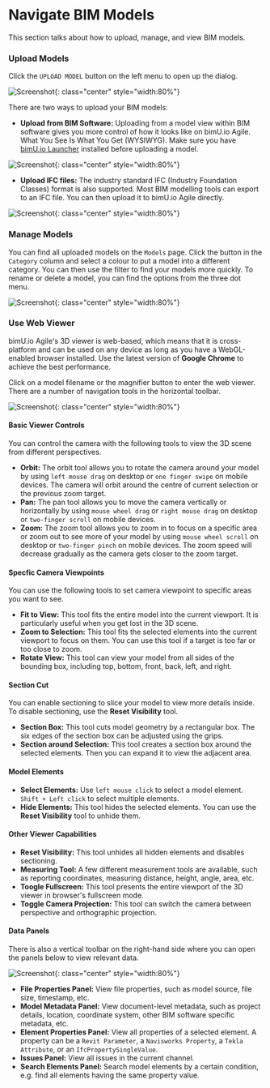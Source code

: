 # Navigate BIM Models
This section talks about how to upload, manage, and view BIM models. 

### Upload Models
Click the ``UPLOAD MODEL`` button on the left menu to open up the dialog.

![Screenshot](../images/checkversion.png){: class="center" style="width:80%"}

There are two ways to upload your BIM models:

- **Upload from BIM Software:** Uploading from a model view within BIM software gives you more control of how it looks like on bimU.io Agile. What You See Is What You Get (WYSIWYG). Make sure you have [bimU.io Launcher](/upload-a-bim-model#install-bimuio-launcher) installed before uploading a model.

![Screenshot](../images/checkversion.png){: class="center" style="width:80%"}

- **Upload IFC files:** The industry standard IFC (Industry Foundation Classes) format is also supported. Most BIM modelling tools can export to an IFC file. You can then upload it to bimU.io Agile directly.

![Screenshot](../images/checkversion.png){: class="center" style="width:80%"}

### Manage Models
You can find all uploaded models on the ``Models`` page. Click the button in the ``Category`` column and select a colour to put a model into a different category. You can then use the filter to find your models more quickly. To rename or delete a model, you can find the options from the three dot menu.

![Screenshot](../images/checkversion.png){: class="center" style="width:80%"}

### Use Web Viewer
bimU.io Agile's 3D viewer is web-based, which means that it is cross-platform and can be used on any device as long as you have a WebGL-enabled browser installed. Use the latest version of **Google Chrome** to achieve the best performance.

Click on a model filename or the magnifier button to enter the web viewer. There are a number of navigation tools in the horizontal toolbar.

![Screenshot](../images/checkversion.png){: class="center" style="width:80%"}

#### Basic Viewer Controls

You can control the camera with the following tools to view the 3D scene from different perspectives.

- **Orbit:** The orbit tool allows you to rotate the camera around your model by using `left mouse drag` on desktop or `one finger swipe` on mobile devices. The camera will orbit around the centre of current selection or the previous zoom target. 
- **Pan:** The pan tool allows you to move the camera vertically or horizontally by using `mouse wheel drag` or `right mouse drag` on desktop or `two-finger scroll` on mobile devices.
- **Zoom:** The zoom tool allows you to zoom in to focus on a specific area or zoom out to see more of your model by using `mouse wheel scroll` on desktop or `two-finger pinch` on mobile devices. The zoom speed will decrease gradually as the camera gets closer to the zoom target.

#### Specfic Camera Viewpoints

 You can use the following tools to set camera viewpoint to specific areas you want to see.

- **Fit to View:** This tool fits the entire model into the current viewport. It is particularly useful when you get lost in the 3D scene.
- **Zoom to Selection:** This tool fits the selected elements into the current viewport to focus on them. You can use this tool if a target is too far or too close to zoom.
- **Rotate View:** This tool can view your model from all sides of the bounding box, including top, bottom, front, back, left, and right.

#### Section Cut

You can enable sectioning to slice your model to view more details inside. To disable sectioning, use the **Reset Visibility** tool.

- **Section Box:** This tool cuts model geometry by a rectangular box. The six edges of the section box can be adjusted using the grips.
- **Section around Selection:** This tool creates a section box around the selected elements. Then you can expand it to view the adjacent area.

#### Model Elements

- **Select Elements:** Use `left mouse click` to select a model element. `Shift + Left click` to select multiple elements.
- **Hide Elements:** This tool hides the selected elements. You can use the **Reset Visibility** tool to unhide them.

#### Other Viewer Capabilities

- **Reset Visibility:** This tool unhides all hidden elements and disables sectioning.
- **Measuring Tool:** A few different measurement tools are available, such as reporting coordinates, measuring distance, height, angle, area, etc.
- **Toogle Fullscreen:** This tool presents the entire viewport of the 3D viewer in browser's fullscreen mode.
- **Toggle Camera Projection:** This tool can switch the camera between perspective and orthographic projection.

#### Data Panels
There is also a vertical toolbar on the right-hand side where you can open the panels below to view relevant data.

![Screenshot](../images/checkversion.png){: class="center" style="width:80%"}

- **File Properties Panel:** View file properties, such as model source, file size, timestamp, etc.
- **Model Metadata Panel:** View document-level metadata, such as project details, location, coordinate system, other BIM software specific metadata, etc.
- **Element Properties Panel:** View all properties of a selected element. A property can be a `Revit Parameter`, a `Navisworks Property`, a `Tekla Attribute`, or an `IfcPropertySingleValue`.
- **Issues Panel:** View all issues in the current channel.
- **Search Elements Panel:** Search model elements by a certain condition, e.g. find all elements having the same property value.